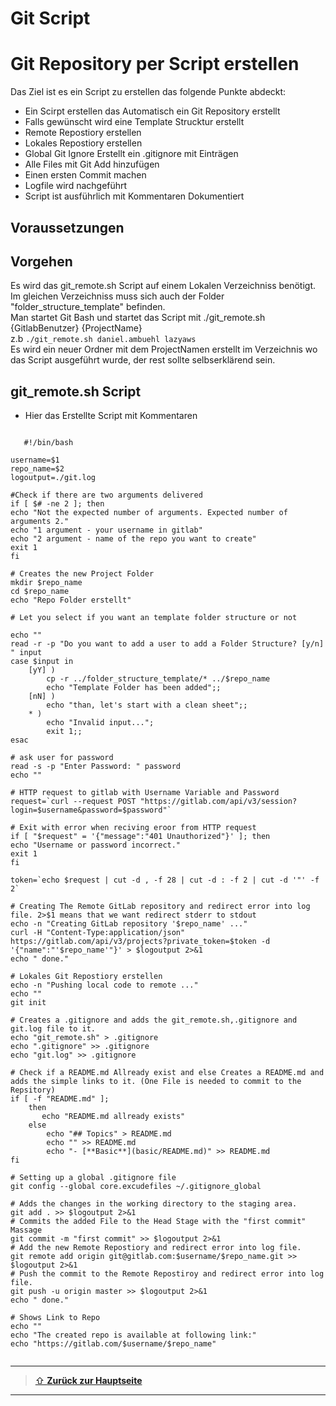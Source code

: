 Git Script  
====

# Git Repository per Script erstellen

Das Ziel ist es ein Script zu erstellen das folgende Punkte abdeckt:
 - Ein Scirpt erstellen das Automatisch ein Git Repository erstellt 
 - Falls gewünscht wird eine Template Strucktur erstellt
 - Remote Repostiory erstellen
 - Lokales Repostiory erstellen
 - Global Git Ignore Erstellt ein .gitignore mit Einträgen 
 - Alle Files mit Git Add hinzufügen
 - Einen ersten Commit machen
 - Logfile wird nachgeführt 
 - Script ist ausführlich mit Kommentaren Dokumentiert

## Voraussetzungen 


## Vorgehen 
Es wird das git_remote.sh Script auf einem Lokalen Verzeichniss benötigt.  
Im gleichen Verzeichniss muss sich auch der Folder "folder_structure_template" befinden.  
Man startet Git Bash und startet das Script mit ./git_remote.sh {GitlabBenutzer} {ProjectName}  
z.b `./git_remote.sh daniel.ambuehl lazyaws`  
Es wird ein neuer Ordner mit dem ProjectNamen erstellt im Verzeichnis wo das Script ausgeführt wurde, der rest sollte selbserklärend sein.

## git_remote.sh Script

- Hier das Erstellte Script mit Kommentaren
```

   #!/bin/bash

username=$1
repo_name=$2
logoutput=./git.log

#Check if there are two arguments delivered 
if [ $# -ne 2 ]; then
echo "Not the expected number of arguments. Expected number of arguments 2."
echo "1 argument - your username in gitlab"
echo "2 argument - name of the repo you want to create"
exit 1
fi

# Creates the new Project Folder
mkdir $repo_name 
cd $repo_name
echo "Repo Folder erstellt"

# Let you select if you want an template folder structure or not

echo ""
read -r -p "Do you want to add a user to add a Folder Structure? [y/n] " input
case $input in
	[yY] )
		cp -r ../folder_structure_template/* ../$repo_name
		echo "Template Folder has been added";;
	[nN] )
		echo "than, let's start with a clean sheet";;
	* )
		echo "Invalid input...";
        exit 1;;
esac

# ask user for password
read -s -p "Enter Password: " password
echo ""

# HTTP request to gitlab with Username Variable and Password
request=`curl --request POST "https://gitlab.com/api/v3/session?login=$username&password=$password"`

# Exit with error when reciving eroor from HTTP request
if [ "$request" = '{"message":"401 Unauthorized"}' ]; then
echo "Username or password incorrect."
exit 1
fi

token=`echo $request | cut -d , -f 28 | cut -d : -f 2 | cut -d '"' -f 2`

# Creating The Remote GitLab repository and redirect error into log file. 2>$1 means that we want redirect stderr to stdout
echo -n "Creating GitLab repository '$repo_name' ..."
curl -H "Content-Type:application/json" https://gitlab.com/api/v3/projects?private_token=$token -d '{"name":"'$repo_name'"}' > $logoutput 2>&1
echo " done."

# Lokales Git Repostiory erstellen
echo -n "Pushing local code to remote ..."
echo ""
git init

# Creates a .gitignore and adds the git_remote.sh,.gitignore and git.log file to it.
echo "git_remote.sh" > .gitignore
echo ".gitignore" >> .gitignore
echo "git.log" >> .gitignore

# Check if a README.md Allready exist and else Creates a README.md and adds the simple links to it. (One File is needed to commit to the Repsitory)
if [ -f "README.md" ];
    then
       echo "README.md allready exists"
    else
        echo "## Topics" > README.md
        echo "" >> README.md
        echo "- [**Basic**](basic/README.md)" >> README.md
fi

# Setting up a global .gitignore file
git config --global core.excudefiles ~/.gitignore_global

# Adds the changes in the working directory to the staging area.
git add . >> $logoutput 2>&1
# Commits the added File to the Head Stage with the "first commit" Massage 
git commit -m "first commit" >> $logoutput 2>&1
# Add the new Remote Repostiory and redirect error into log file.
git remote add origin git@gitlab.com:$username/$repo_name.git >> $logoutput 2>&1
# Push the commit to the Remote Repostiroy and redirect error into log file.
git push -u origin master >> $logoutput 2>&1
echo " done."

# Shows Link to Repo
echo ""
echo "The created repo is available at following link:"
echo "https://gitlab.com/$username/$repo_name"
  
```

---

> [⇧ **Zurück zur Hauptseite**](/README.md)

---
